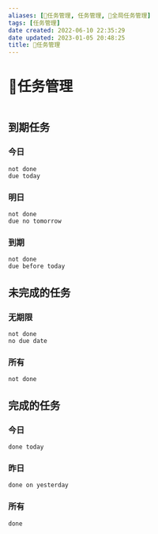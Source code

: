 ```yaml
---
aliases: [📅任务管理, 任务管理, 📅全局任务管理]
tags: [任务管理]
date created: 2022-06-10 22:35:29
date updated: 2023-01-05 20:48:25
title: 📅任务管理
---
```


# 📅任务管理

```toc
```

## 到期任务

### 今日

```tasks
not done
due today
```

### 明日

```tasks
not done
due no tomorrow
```

### 到期

```tasks
not done
due before today
```

## 未完成的任务

### 无期限

```tasks
not done
no due date
```

### 所有

```tasks
not done
```

## 完成的任务

### 今日

```tasks
done today
```

### 昨日

```tasks
done on yesterday
```

### 所有

```tasks
done
```
